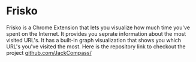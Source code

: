 # Frisko
Frisko is a Chrome Extension that lets you visualize how much time you've spent on the Internet.
It provides you seprate information about the most visited URL's.
It has a built-in graph visualization that shows you which URL's you've visited the most.
Here is the repository link to checkout the project [github.com/JackCompass/](https://github.com/JackCompass/frisko)